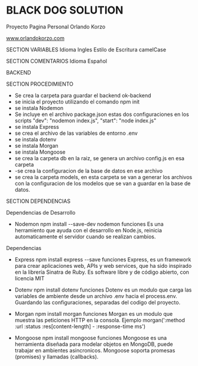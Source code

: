 # BLACK DOG SOLUTION

Proyecto Pagina Personal Orlando Korzo

www.orlandokorzo.com

SECTION VARIABLES
Idioma Ingles
Estilo de Escritura camelCase

SECTION COMENTARIOS
Idioma Español

BACKEND

SECTION PROCEDIMIENTO

- Se crea la carpeta para guardar el backend ok-backend
- se inicia el proyecto utilizando el comando npm init
- se instala Nodemon
- Se incluye en el archivo package.json estas dos configuraciones en los scripts
  "dev": "nodemon index.js",
  "start": "node index.js"
- se instala Express
- se crea el archivo de las variables de entorno .env
- se instala dotenv
- se instala Morgan
- se instala Mongoose
- se crea la carpeta db en la raiz, se genera un archivo config.js en esa carpeta
- -se crea la configuracion de la base de datos en ese archivo
- se crea la carpeta models, en esta carpeta se van a generar los archivos con la configuracion de los modelos que se van a guardar en la base de datos.

SECTION DEPENDENCIAS

Dependencias de Desarrollo

- Nodemon
  npm install --save-dev nodemon
  funciones
  Es una herramiento que ayuda con el desarrollo en Node.js, reinicia automaticamente el servidor cuando se realizan cambios.

Dependencias

- Express
  npm install express --save
  funciones
  Express, es un framework para crear aplicaciones web, APIs y web services, que ha sido inspirado en la librería Sinatra de Ruby. Es software libre y de código abierto, con licencia MIT

- Dotenv
  npm install dotenv
  funciones
  Dotenv es un modulo que carga las variables de ambiente desde un archivo .env hacia el process.env. Guardando las configuraciones, separadas del codigo del proyecto.

- Morgan
  npm install morgan
  funciones
  Morgan es un modulo que muestra las peticiones HTTP en la consola.
  Ejemplo morgan(':method :url :status :res[content-length] - :response-time ms')

- Mongoose
  npm install mongoose
  funciones
  Mongoose es una herramienta diseñada para modelar objetos en MongoDB, puede trabajar en ambientes asincronicos. Mongoose soporta promesas (promises) y llamadas (callbacks).

